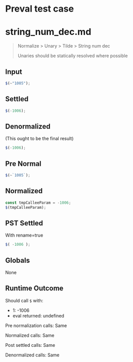 # Preval test case

# string_num_dec.md

> Normalize > Unary > Tilde > String num dec
>
> Unaries should be statically resolved where possible

## Input

`````js filename=intro
$(~"1005");
`````

## Settled


`````js filename=intro
$(-1006);
`````

## Denormalized
(This ought to be the final result)

`````js filename=intro
$(-1006);
`````

## Pre Normal


`````js filename=intro
$(~`1005`);
`````

## Normalized


`````js filename=intro
const tmpCalleeParam = -1006;
$(tmpCalleeParam);
`````

## PST Settled
With rename=true

`````js filename=intro
$( -1006 );
`````

## Globals

None

## Runtime Outcome

Should call `$` with:
 - 1: -1006
 - eval returned: undefined

Pre normalization calls: Same

Normalized calls: Same

Post settled calls: Same

Denormalized calls: Same
